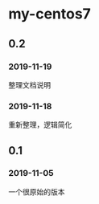 # my-centos7

## 0.2

### 2019-11-19
整理文档说明

### 2019-11-18
重新整理，逻辑简化

## 0.1

### 2019-11-05 
一个很原始的版本
